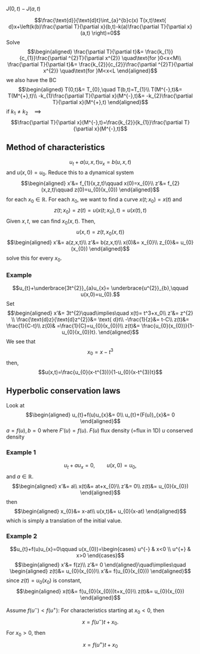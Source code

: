 $J(0,t)-J(a,t)$

$$\frac{\text{d}}{\text{d}t}\int_{a}^{b}c(x) T(x,t)\text{ d}x+\left(k(b)\frac{\partial T}{\partial x}(b,t)-k(a)\frac{\partial T}{\partial x}(a,t) \right)=0$$
Solve
$$\begin{aligned}
\frac{\partial T}{\partial t}&= \frac{k_{1}}{c_{1}}\frac{\partial ^{2}T}{\partial x^{2}} \quad\text{for }0<x<M\\
\frac{\partial T}{\partial t}&= \frac{k_{2}}{c_{2}}\frac{\partial ^{2}T}{\partial x^{2}} \quad\text{for }M<x<L
\end{aligned}$$
we also have the BC
$$\begin{aligned}
T(0,t)&= T_{0},\quad T(b,t)=T_{1}\\
T(M^{-},t)&= T(M^{+},t)\\
-k_{1}\frac{\partial T}{\partial x}(M^{-},t)&= -k_{2}\frac{\partial T}{\partial x}(M^{+},t)
\end{aligned}$$
if $k_{1}≠k_{2}\quad\implies\quad$
$$\frac{\partial T}{\partial x}(M^{-},t)=\frac{k_{2}}{k_{1}}\frac{\partial T}{\partial x}(M^{-},t)$$

## Method of characteristics
$$u_{t}+a(u,x,t)u_{x}=b(u,x,t)$$
and $u(x,0)=u_{0}$.
Reduce this to a dynamical system
$$\begin{aligned}
	x'&= f_{1}(x,z,t)\qquad x(0)=x_{0}\\
z'&= f_{2}(x,z,t)\qquad z(0)=u_{0}(x_{0})
\end{aligned}$$
for each $x_{0}\in \mathbb{R}$.
For each $x_{0}$, we want to find a curve $x(t;x_{0})=x(t)$ and
$$z(t;x_{0})=z(t)=u(x(t;x_{0}),t)=u(x(t),t)$$
Given $x,t$, we can find $x_{0}(x,t)$. Then,
$$u(x,t)=z(t,x_{0}(x,t))$$
$$\begin{aligned}
x'&= a(z,x,t)\\
z'&= b(z,x,t)\\
x(0)&= x_{0}\\
z_{0}&= u_{0}(x_{0})
\end{aligned}$$
solve this for every $x_{0}$.

### Example
$$u_{t}+\underbrace{3t^{2}}_{a}u_{x}= \underbrace{u^{2}}_{b},\qquad u(x,0)=u_{0}.$$
Set 
$$\begin{aligned}
x'&= 3t^{2}\quad\implies\quad x(t)= t^3+x_0\\
z'&= z^{2} \\
\frac{\text{d}z}{\text{d}z^{2}}&= \text{ d}t\\
-\frac{1}{z}&= t-C\\
z(t)&= \frac{1}{C-t}\\
z(0)& =\frac{1}{C}=u_{0}(x_{0})\\
z(t)&= \frac{u_{0}(x_{0})}{1-u_{0}(x_{0})t}.
\end{aligned}$$
We see that
$$x_{0}=x-t^{3}$$
then,
$$u(x,t)=\frac{u_{0}(x-t^{3})}{1-u_{0}(x-t^{3})t}$$

## Hyperbolic conservation laws
Look at 
$$\begin{aligned}
u_{t}+f(u)u_{x}&= 0\\
u_{t}+(F(u))_{x}&= 0
\end{aligned}$$
$a=f(u),b=0$ where $F'(u)=f(u)$.
$F(u)$ flux density (=flux in 1D)
$u$ conserved density

### Example 1
$$u_{t}+au_{x}=0,\qquad u(x,0)=u_{0},$$
and $a \in \mathbb{R}$.
$$\begin{aligned}
x'&= a\\
x(t)&= at+x_{0}\\
z'&= 0\\
z(t)&= u_{0}(x_{0})
\end{aligned}$$
then
$$\begin{aligned}
x_{0}&= x-at\\
u(x,t)&= u_{0}(x-at)
\end{aligned}$$
which is simply a translation of the initial value.

### Example 2
$$u_{t}+f(u)u_{x}=0\qquad u(x_{0})=\begin{cases}
u^{-} & x<0 \\
u^{+} & x>0
\end{cases}$$
$$\begin{aligned}
x'&= f(z)\\
z'&= 0
\end{aligned}\quad\implies\quad \begin{aligned}
z(t)&= u_{0}(x_{0})\\
x'&= f(u_{0}(x_{0}))
\end{aligned}$$
since $z(t)=u_{0}(x_{0})$ is constant,
$$\begin{aligned}
x(t)&= f(u_{0}(x_{0}))t+x_{0}\\
z(t)&= u_{0}(x_{0})
\end{aligned}$$

Assume $f(u^{-})<f(u^{+})$:
For characteristics starting at $x_{0}<0$, then
$$x=f(u^{-})t+x_{0}.$$
For $x_{0}>0$, then
$$x=f(u^{+})t+x_{0}$$